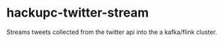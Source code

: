 # hackupc-twitter-stream

Streams tweets collected from the twitter api into the a kafka/flink cluster.
